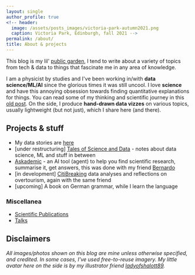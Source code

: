 ```yaml
---
layout: single
author_profile: true
<!-- header:
  image: /assets/posts_images/victoria-park-autumn2021.png
  caption: Victoria Park, Edinburgh, fall 2021 -->
permalink: /about/
title: About & projects
---
```


This blog is my lil' [public garden](https://posit.co/resources/videos/your-public-garden/), I tend to write about a variety of topics from tech & data to things that fascinate me in any area of knowledge.

I am a physicist by studies and I've been working in/with **data science/ML/AI** since the glorious times it was still uncool. I love **science** and have this annoying obsession towards finding quantitative explanations for things. You can read some of my thinking and scientific journey in this <a href="{{ site.url }}/crossing-the-barriers" target="_blank">old post</a>. On the side, I produce **hand-drawn data vizzes** on various topics, usually lightweight (but not just), which I share here (and there).

## Projects & stuff

* My data stories are [here](https://martinapugliese.github.io/categories/#data/)
* [under restructuring] [Tales of Science and Data](https://github.com/martinapugliese/doodling-data-cards) - notes about data science, ML and stuff in between
* [Askademic](https://github.com/martinapugliese/askademic) - an AI tool (agent) to help you find scientific research, summarise it, get answers, this was done with my friend [Bernardo](https://github.com/bernomone)
* [in development] [CitiBreaking](https://bernomone.github.io/citybreaking/) data analyses and reflections on overtourism, again with the same friend
* [upcoming] A book on German grammar, while I learn the language

### Miscellanea

* [Scientific Publications](https://github.com/martinapugliese/martinapugliese/blob/main/scientific_publications.md)
* [Talks](https://github.com/martinapugliese/martinapugliese/blob/main/speaking.md)

## Disclaimers

_All images/photos shown on this blog are mine unless otherwise specified, and credited. In some cases, I've used free-to-reuse imagery. My little avatar here on the side is by my illustrator friend <a href="https://www.instagram.com/ladyofshalott89/" target="_blank">ladyofshalott89</a>._